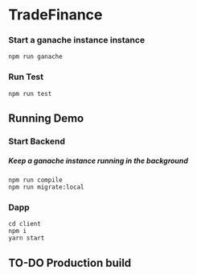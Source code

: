 # TradeFinance

### Start a ganache instance instance 

`npm run ganache`

### Run Test 

`npm run test`

## Running Demo

### Start Backend

##### Keep a ganache instance running in the background

```
npm run compile
npm run migrate:local
```

### Dapp

```
cd client
npm i
yarn start
```

## TO-DO Production build
